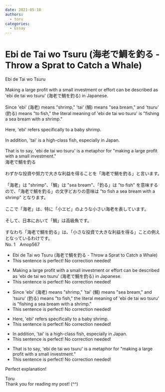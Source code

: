 ```yaml
---
date: 2021-05-18
authors:
  - toru
categories:
  - Essay
---
```


<h1 id="subject_show">Ebi de Tai wo Tsuru (海老で鯛を釣る - Throw a Sprat to Catch a Whale)</h1>
<div class="date" hidden>May 18, 2021 10:06</div>
<div id="post"><div id="body_show_ori">
Ebi de Tai wo Tsuru<br/><br/>Making a large profit with a small investment or effort can be described as 'ebi de tai wo tsuru' (海老で鯛を釣る) in Japanese.<br/><br/>Since 'ebi' (海老) means "shrimp," 'tai' (鯛) means "sea bream," and 'tsuru' (釣る) means "to fish," the literal meaning of 'ebi de tai wo tsuru' is "fishing a sea bream with a shrimp."<br/><br/>Here, 'ebi' refers specifically to a baby shrimp.<br/><br/>In addition, 'tai' is a high-class fish, especially in Japan.<br/><br/>That is to say, 'ebi de tai wo tsuru' is a metaphor for "making a large profit with a small investment."
</div></div>

<!-- more -->

<div id="post_ja"><div id="body_show_mo">
海老で鯛を釣る<br/><br/>わずかな投資や努力で大きな利益を得ることを「海老で鯛を釣る」と言います。<br/><br/>「海老」は "shrimp"、「鯛」は "sea bream"、「釣る」は "to fish" を意味するので、「海老で鯛を釣る」の文字どおりの意味は "to fish a sea bream with a shrimp" となります。<br/><br/>ここで「海老」は、特に「小エビ」のような小さい海老を表しています。<br/><br/>そして、日本において「鯛」は高級魚です。<br/><br/>すなわち「海老で鯛を釣る」は、「小さな投資で大きな利益を得る」ことの例えとなっているわけです。
</div></div>
<div id="block"><div class="first_name"> No. 1　<span class="just_name">Amop567</span></div><div id="block2">
<ul class="correction_field">
<li class="incorrect">Ebi de Tai wo Tsuru (海老で鯛を釣る - Throw a Sprat to Catch a Whale)</li>
<li class="corrected perfect">This sentence is perfect! No correction needed!</li>
</ul>
<ul class="correction_field">
<li class="incorrect">Making a large profit with a small investment or effort can be described as 'ebi de tai wo tsuru' (海老で鯛を釣る) in Japanese.</li>
<li class="corrected perfect">This sentence is perfect! No correction needed!</li>
</ul>
<ul class="correction_field">
<li class="incorrect">Since 'ebi' (海老) means "shrimp," 'tai' (鯛) means "sea bream," and 'tsuru' (釣る) means "to fish," the literal meaning of 'ebi de tai wo tsuru' is "fishing a sea bream with a shrimp."</li>
<li class="corrected perfect">This sentence is perfect! No correction needed!</li>
</ul>
<ul class="correction_field">
<li class="incorrect">Here, 'ebi' refers specifically to a baby shrimp.</li>
<li class="corrected perfect">This sentence is perfect! No correction needed!</li>
</ul>
<ul class="correction_field">
<li class="incorrect">In addition, 'tai' is a high-class fish, especially in Japan.</li>
<li class="corrected perfect">This sentence is perfect! No correction needed!</li>
</ul>
<ul class="correction_field">
<li class="incorrect">That is to say, 'ebi de tai wo tsuru' is a metaphor for "making a large profit with a small investment."</li>
<li class="corrected perfect">This sentence is perfect! No correction needed!</li>
</ul>
<p class="comment_small">
 Perfect explanation!
</p>

</div><div class="name"><span class="just_name">Toru</span><br>
Thank you for reading my post! (^^)
</div>
</div>
